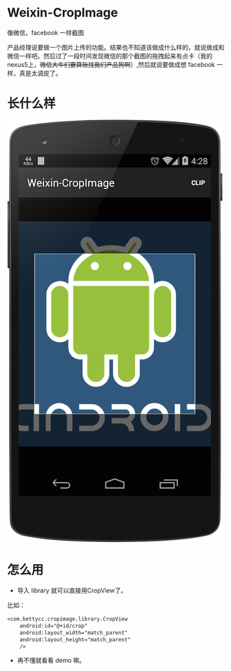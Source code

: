 Weixin-CropImage
================

像微信，facebook 一样截图

产品经理说要做一个图片上传的功能。结果也不知道该做成什么样的，就说做成和微信一样吧。然后过了一段时间发现微信的那个截图的拖拽起来有点卡（我的 nexus5上，<span style="text-decoration: line-through">微信大牛们要算账找我们产品狗啊</span>）,然后就说要做成想 facebook 一样，真是太调皮了。

长什么样
==========
![](./screenshot.png)

怎么用
=====

- 导入 library 就可以直接用CropView了。

比如：

    <com.bettycc.cropimage.library.CropView
        android:id="@+id/crop"
        android:layout_width="match_parent"
        android:layout_height="match_parent"
        />
        
        
- 再不懂就看看 demo 嘛。
